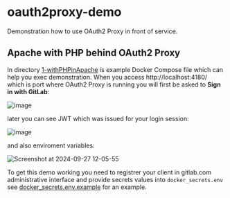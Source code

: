 # oauth2proxy-demo

Demonstration how to use OAuth2 Proxy in front of service.

## Apache with PHP behind OAuth2 Proxy

In directory [1-withPHPinApache](1-withPHPinApache) is example Docker Compose file which can help you exec demonstration. When you access http://localhost:4180/ which is port where OAuth2 Proxy is running you will first be asked to **Sign in with GitLab**:

![image](https://github.com/user-attachments/assets/92db9a39-3700-47c6-9f42-49ec8e013496)

later you can see JWT which was issued for your login session:

![image](https://github.com/user-attachments/assets/252ada17-b79c-4d58-ac22-83bb921f600c)

and also enviroment variables:

![Screenshot at 2024-09-27 12-05-55](https://github.com/user-attachments/assets/b0266f6a-75f8-4aac-848e-8785a28b3b1c)

To get this demo working you need to registrer your client in gitlab.com administrative interface and provide secrets values into `docker_secrets.env` see [docker_secrets.env.example](docker_secrets.env.example) for an example.
